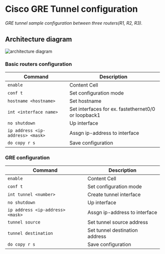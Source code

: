 # Cisco GRE Tunnel configuration

###### GRE tunnel sample configuration between three routers(R1, R2, R3).

## Architecture diagram
![architecture diagram](/../addons/network_diagram_gre.png)

### Basic routers configuration

| Command | Description |
| ------------- | ------------- |
| `enable`  | Content Cell  |
| `conf t`  | Set configuration mode  |
| `hostname <hostname>`  | Set hostname  |
| `int <interface name>`  | Set interfaces for ex. fastethernet0/0 or loopback1|
| `no shutdown`  | Up interface  |
| `ip address <ip-address> <mask>`  | Assgn ip-address to interface  |
| `do copy r s`  | Save configuration |

### GRE configuration

| Command | Description |
| ------------- | ------------- |
| `enable`  | Content Cell  |
| `conf t`  | Set configuration mode  |
| `int tunnel <number>`  | Create tunnel interface  |
| `no shutdown`  | Up interface  |
| `ip address <ip-address> <mask>`  | Assgn ip-address to interface  |
| `tunnel source`  | Set tunnel source address  |
| `tunnel destination`  | Set tunnel destination address  |
| `do copy r s`  | Save configuration |




